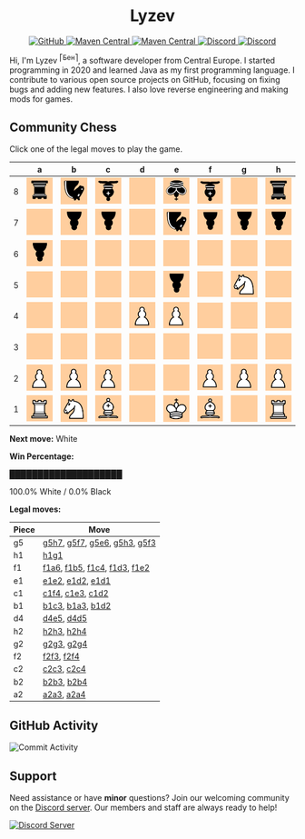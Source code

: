 <div align="center">
    <h1>Lyzev</h1>
    <a href="https://github.com/Lyzev">
        <img src="https://wsrv.nl/?url=https://cdn.jsdelivr.net/npm/@intergrav/devins-badges@3.2.0/assets/cozy-minimal/available/github_vector.svg&w=64&h=64" alt="GitHub">
    </a>
    <a href="https://lyzev.dev">
        <img src="https://wsrv.nl/?url=https://cdn.jsdelivr.net/npm/@intergrav/devins-badges@3.2.0/assets/cozy-minimal/documentation/website_vector.svg&w=64&h=64" alt="Maven Central">
    </a>
    <a href="https://central.sonatype.com/namespace/dev.lyzev.api">
        <img src="https://wsrv.nl/?url=https://cdn.jsdelivr.net/npm/@intergrav/devins-badges@3.2.0/assets/cozy-minimal/available/maven-central_vector.svg&w=64&h=64" alt="Maven Central">
    </a>
    <a href="https://lyzev.dev/discord">
        <img src="https://wsrv.nl/?url=https://cdn.jsdelivr.net/npm/@intergrav/devins-badges@3/assets/cozy-minimal/social/discord-plural_vector.svg&w=64&h=64" alt="Discord">
    </a>
    <a href="https://www.youtube.com/@lyzev">
        <img src="https://wsrv.nl/?url=https://cdn.jsdelivr.net/npm/@intergrav/devins-badges@3.2.0/assets/cozy-minimal/social/youtube-singular_vector.svg&w=64&h=64" alt="Discord">
    </a>
</div>

[//]: # (23, 08 Mon 2021, 20:00:00)

Hi, I'm Lyzev <sup>⎡Бен⎤</sup>, a software developer from Central Europe. I started programming in 2020 and learned Java as my first programming language. I contribute to various open source projects on GitHub, focusing on fixing bugs and adding new features. I also love reverse engineering and making mods for games.

## Community Chess

Click one of the legal moves to play the game.

|   | a | b | c | d | e | f | g | h |
|---|---|---|---|---|---|---|---|---|
| 8 | ![r](chess/assets/img/black/down/tower.svg) | ![n](chess/assets/img/black/down/horse.svg) | ![b](chess/assets/img/black/down/bishop.svg) | ![Empty](chess/assets/img/empty.svg) | ![k](chess/assets/img/black/down/king.svg) | ![b](chess/assets/img/black/down/bishop.svg) | ![Empty](chess/assets/img/empty.svg) | ![r](chess/assets/img/black/down/tower.svg) |
| 7 | ![Empty](chess/assets/img/empty.svg) | ![p](chess/assets/img/black/down/pawn.svg) | ![p](chess/assets/img/black/down/pawn.svg) | ![Empty](chess/assets/img/empty.svg) | ![n](chess/assets/img/black/down/horse.svg) | ![p](chess/assets/img/black/down/pawn.svg) | ![p](chess/assets/img/black/down/pawn.svg) | ![p](chess/assets/img/black/down/pawn.svg) |
| 6 | ![p](chess/assets/img/black/down/pawn.svg) | ![Empty](chess/assets/img/empty.svg) | ![Empty](chess/assets/img/empty.svg) | ![Empty](chess/assets/img/empty.svg) | ![Empty](chess/assets/img/empty.svg) | ![Empty](chess/assets/img/empty.svg) | ![Empty](chess/assets/img/empty.svg) | ![Empty](chess/assets/img/empty.svg) |
| 5 | ![Empty](chess/assets/img/empty.svg) | ![Empty](chess/assets/img/empty.svg) | ![Empty](chess/assets/img/empty.svg) | ![Empty](chess/assets/img/empty.svg) | ![p](chess/assets/img/black/down/pawn.svg) | ![Empty](chess/assets/img/empty.svg) | ![N](chess/assets/img/white/up/horse.svg) | ![Empty](chess/assets/img/empty.svg) |
| 4 | ![Empty](chess/assets/img/empty.svg) | ![Empty](chess/assets/img/empty.svg) | ![Empty](chess/assets/img/empty.svg) | ![P](chess/assets/img/white/up/pawn.svg) | ![P](chess/assets/img/white/up/pawn.svg) | ![Empty](chess/assets/img/empty.svg) | ![Empty](chess/assets/img/empty.svg) | ![Empty](chess/assets/img/empty.svg) |
| 3 | ![Empty](chess/assets/img/empty.svg) | ![Empty](chess/assets/img/empty.svg) | ![Empty](chess/assets/img/empty.svg) | ![Empty](chess/assets/img/empty.svg) | ![Empty](chess/assets/img/empty.svg) | ![Empty](chess/assets/img/empty.svg) | ![Empty](chess/assets/img/empty.svg) | ![Empty](chess/assets/img/empty.svg) |
| 2 | ![P](chess/assets/img/white/up/pawn.svg) | ![P](chess/assets/img/white/up/pawn.svg) | ![P](chess/assets/img/white/up/pawn.svg) | ![Empty](chess/assets/img/empty.svg) | ![Empty](chess/assets/img/empty.svg) | ![P](chess/assets/img/white/up/pawn.svg) | ![P](chess/assets/img/white/up/pawn.svg) | ![P](chess/assets/img/white/up/pawn.svg) |
| 1 | ![R](chess/assets/img/white/up/tower.svg) | ![N](chess/assets/img/white/up/horse.svg) | ![B](chess/assets/img/white/up/bishop.svg) | ![Empty](chess/assets/img/empty.svg) | ![K](chess/assets/img/white/up/king.svg) | ![B](chess/assets/img/white/up/bishop.svg) | ![Empty](chess/assets/img/empty.svg) | ![R](chess/assets/img/white/up/tower.svg) |

**Next move:** White

**Win Percentage:**

████████████████████

 100.0% White / 0.0% Black


**Legal moves:**

| Piece | Move |
|-------|------|
| g5 | [g5h7](https://github.com/Lyzev/Lyzev/issues/new?title=chess%7Cg5h7&body=Click+%27Create%27+to+submit+this+move.), [g5f7](https://github.com/Lyzev/Lyzev/issues/new?title=chess%7Cg5f7&body=Click+%27Create%27+to+submit+this+move.), [g5e6](https://github.com/Lyzev/Lyzev/issues/new?title=chess%7Cg5e6&body=Click+%27Create%27+to+submit+this+move.), [g5h3](https://github.com/Lyzev/Lyzev/issues/new?title=chess%7Cg5h3&body=Click+%27Create%27+to+submit+this+move.), [g5f3](https://github.com/Lyzev/Lyzev/issues/new?title=chess%7Cg5f3&body=Click+%27Create%27+to+submit+this+move.) |
| h1 | [h1g1](https://github.com/Lyzev/Lyzev/issues/new?title=chess%7Ch1g1&body=Click+%27Create%27+to+submit+this+move.) |
| f1 | [f1a6](https://github.com/Lyzev/Lyzev/issues/new?title=chess%7Cf1a6&body=Click+%27Create%27+to+submit+this+move.), [f1b5](https://github.com/Lyzev/Lyzev/issues/new?title=chess%7Cf1b5&body=Click+%27Create%27+to+submit+this+move.), [f1c4](https://github.com/Lyzev/Lyzev/issues/new?title=chess%7Cf1c4&body=Click+%27Create%27+to+submit+this+move.), [f1d3](https://github.com/Lyzev/Lyzev/issues/new?title=chess%7Cf1d3&body=Click+%27Create%27+to+submit+this+move.), [f1e2](https://github.com/Lyzev/Lyzev/issues/new?title=chess%7Cf1e2&body=Click+%27Create%27+to+submit+this+move.) |
| e1 | [e1e2](https://github.com/Lyzev/Lyzev/issues/new?title=chess%7Ce1e2&body=Click+%27Create%27+to+submit+this+move.), [e1d2](https://github.com/Lyzev/Lyzev/issues/new?title=chess%7Ce1d2&body=Click+%27Create%27+to+submit+this+move.), [e1d1](https://github.com/Lyzev/Lyzev/issues/new?title=chess%7Ce1d1&body=Click+%27Create%27+to+submit+this+move.) |
| c1 | [c1f4](https://github.com/Lyzev/Lyzev/issues/new?title=chess%7Cc1f4&body=Click+%27Create%27+to+submit+this+move.), [c1e3](https://github.com/Lyzev/Lyzev/issues/new?title=chess%7Cc1e3&body=Click+%27Create%27+to+submit+this+move.), [c1d2](https://github.com/Lyzev/Lyzev/issues/new?title=chess%7Cc1d2&body=Click+%27Create%27+to+submit+this+move.) |
| b1 | [b1c3](https://github.com/Lyzev/Lyzev/issues/new?title=chess%7Cb1c3&body=Click+%27Create%27+to+submit+this+move.), [b1a3](https://github.com/Lyzev/Lyzev/issues/new?title=chess%7Cb1a3&body=Click+%27Create%27+to+submit+this+move.), [b1d2](https://github.com/Lyzev/Lyzev/issues/new?title=chess%7Cb1d2&body=Click+%27Create%27+to+submit+this+move.) |
| d4 | [d4e5](https://github.com/Lyzev/Lyzev/issues/new?title=chess%7Cd4e5&body=Click+%27Create%27+to+submit+this+move.), [d4d5](https://github.com/Lyzev/Lyzev/issues/new?title=chess%7Cd4d5&body=Click+%27Create%27+to+submit+this+move.) |
| h2 | [h2h3](https://github.com/Lyzev/Lyzev/issues/new?title=chess%7Ch2h3&body=Click+%27Create%27+to+submit+this+move.), [h2h4](https://github.com/Lyzev/Lyzev/issues/new?title=chess%7Ch2h4&body=Click+%27Create%27+to+submit+this+move.) |
| g2 | [g2g3](https://github.com/Lyzev/Lyzev/issues/new?title=chess%7Cg2g3&body=Click+%27Create%27+to+submit+this+move.), [g2g4](https://github.com/Lyzev/Lyzev/issues/new?title=chess%7Cg2g4&body=Click+%27Create%27+to+submit+this+move.) |
| f2 | [f2f3](https://github.com/Lyzev/Lyzev/issues/new?title=chess%7Cf2f3&body=Click+%27Create%27+to+submit+this+move.), [f2f4](https://github.com/Lyzev/Lyzev/issues/new?title=chess%7Cf2f4&body=Click+%27Create%27+to+submit+this+move.) |
| c2 | [c2c3](https://github.com/Lyzev/Lyzev/issues/new?title=chess%7Cc2c3&body=Click+%27Create%27+to+submit+this+move.), [c2c4](https://github.com/Lyzev/Lyzev/issues/new?title=chess%7Cc2c4&body=Click+%27Create%27+to+submit+this+move.) |
| b2 | [b2b3](https://github.com/Lyzev/Lyzev/issues/new?title=chess%7Cb2b3&body=Click+%27Create%27+to+submit+this+move.), [b2b4](https://github.com/Lyzev/Lyzev/issues/new?title=chess%7Cb2b4&body=Click+%27Create%27+to+submit+this+move.) |
| a2 | [a2a3](https://github.com/Lyzev/Lyzev/issues/new?title=chess%7Ca2a3&body=Click+%27Create%27+to+submit+this+move.), [a2a4](https://github.com/Lyzev/Lyzev/issues/new?title=chess%7Ca2a4&body=Click+%27Create%27+to+submit+this+move.) |


## GitHub Activity

![Commit Activity](https://lyzev.dev/assets/img/Lyzev.svg)

## Support

Need assistance or have **minor** questions? Join our welcoming community on
the [Discord server](https://lyzev.dev/discord). Our members and staff are always ready to help!

[![Discord Server](https://cdn.jsdelivr.net/npm/@intergrav/devins-badges@3/assets/cozy/social/discord-plural_vector.svg)](https://lyzev.dev/discord)
